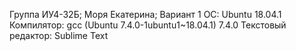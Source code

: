 Группа ИУ4-32Б; Моря Екатерина; Вариант 1
 OC: Ubuntu 18.04.1
 Компилятор: gcc (Ubuntu 7.4.0-1ubuntu1~18.04.1) 7.4.0
 Текстовый редактор: Sublime Text

